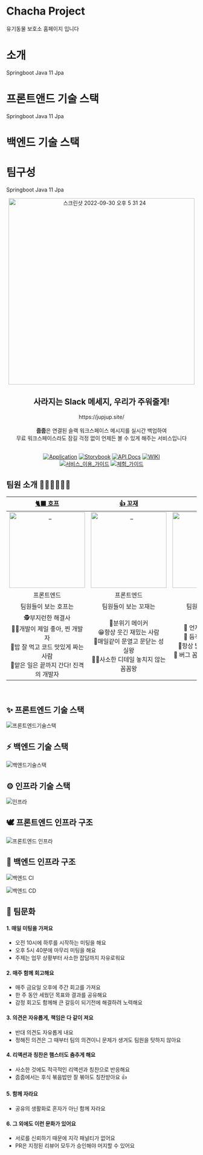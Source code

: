 # Chacha Project
유기동물 보호소 홈페이지 입니다

# 소개
Springboot
Java 11
Jpa

# 프론트앤드 기술 스택
Springboot
Java 11
Jpa

# 백엔드 기술 스택

# 팀구성
Springboot
Java 11
Jpa


<div align=center>
  <img width="492" alt="스크린샷 2022-09-30 오후 5 31 24" src="https://user-images.githubusercontent.com/80666066/193769096-9162414f-16ff-4c74-878f-5661b0f671cc.png">
  <h2> 사라지는 Slack 메세지, 우리가 주워줄게! </h2>
  https://jupjup.site/
  <br>
  <br>
  <strong>줍줍</strong>은 연결된 슬랙 워크스페이스 메시지를 실시간 백업하여
  <br>
  무료 워크스페이스라도 잠길 걱정 없이 언제든 볼 수 있게 해주는 서비스입니다
  <br>
  <br>

[![Application](http://img.shields.io/badge/Application-F46A54?style=flat&logo=github&logoColor=white&link=https://jupjup.site/)](https://jupjup.site/)
[![Storybook](http://img.shields.io/badge/Storybook-FF4785?style=flat&logo=Storybook&logoColor=white&link=https://jupjup.site/)](https://jupjup.site/)
[![API Docs](http://img.shields.io/badge/-API%20Docs-important?style=flat&logo=dev.to&logoColor=white&link=https://dev.jupjup.site/docs)](https://dev.jupjup.site/docs)
[![WIKI](http://img.shields.io/badge/-GitHub%20WiKi-395FC1?style=flat&logo=GitHub&logoColor=white&link=https://github.com/woowacourse-teams/2022-pickpick/wiki)](https://github.com/woowacourse-teams/2022-pickpick/wiki)
<br>
[![서비스_이용_가이드](http://img.shields.io/badge/-서비스_이용_가이드-81B441?style=flat&logo=Pinboard&logoColor=white&link=https://github.com/woowacourse-teams/2022-pickpick/wiki/%EC%84%9C%EB%B9%84%EC%8A%A4-%EC%9D%B4%EC%9A%A9-%EA%B0%80%EC%9D%B4%EB%93%9C)](https://github.com/woowacourse-teams/2022-pickpick/wiki/%EC%84%9C%EB%B9%84%EC%8A%A4-%EC%9D%B4%EC%9A%A9-%EA%B0%80%EC%9D%B4%EB%93%9C)
[![체험_가이드](http://img.shields.io/badge/-체험_가이드-6F53F3?style=flat&logo=Lemmy&logoColor=white&link=https://github.com/woowacourse-teams/2022-pickpick/wiki/%EC%84%9C%EB%B9%84%EC%8A%A4-%EC%B2%B4%ED%97%98-%EA%B0%80%EC%9D%B4%EB%93%9C)](https://github.com/woowacourse-teams/2022-pickpick/wiki/%EC%84%9C%EB%B9%84%EC%8A%A4-%EC%B2%B4%ED%97%98-%EA%B0%80%EC%9D%B4%EB%93%9C)


</div>

## 팀원 소개 👩🏻‍💻🧑🏻‍💻

|                                              [🐈‍⬛ 호프](https://github.com/moonheekim0118)                                               |                                              [👍 꼬재](https://github.com/kkojae91)                                               |                                               [🌱 봄](https://github.com/JangBomi)                                                |                                               [🏝 써머](https://github.com/hyewoncc)                                               |                                          [🪁 연로그](https://github.com/yeon-06)                                           |
| :-------------------------------------------------------------------------------------------------------------------------------------: | :-------------------------------------------------------------------------------------------------------------------------------: | :-------------------------------------------------------------------------------------------------------------------------------: | :-------------------------------------------------------------------------------------------------------------------------------: | :------------------------------------------------------------------------------------------------------------------------: |
| <a href="https://github.com/moonheekim0118"> <img src="https://avatars.githubusercontent.com/u/61469664?v=4" width=200px alt="_"/> </a> | <a href="https://github.com/kkojae91"> <img src="https://avatars.githubusercontent.com/u/68001045?v=4" width=200px alt="_"/> </a> | <a href="https://github.com/JangBomi"> <img src="https://avatars.githubusercontent.com/u/55357130?v=4" width=200px alt="_"/> </a> | <a href="https://github.com/hyewoncc"> <img src="https://avatars.githubusercontent.com/u/80666066?v=4" width=200px alt="_"/> </a> | <a href="https://github.com/yeon-06"> <img src="https://avatars.githubusercontent.com/u/53105735?v=4" width=200px alt="_"> |
|                                                               프론트엔드                                                                |                                                            프론트엔드                                                             |                                                              백엔드                                                               |                                                              백엔드                                                               |                                                           백엔드                                                           |
|                                                 팀원들이 보는 호프는                                                                    |                                                       팀원들이 보는 꼬재는                                                        |                                                         팀원들이 보는 봄은                                                        |                                               팀원들이 보는 써머는                                                                |                                              팀원들이 보는 연로그는                                                        |
| 🕵️‍부지런한 해결사 <br/> 👩‍💻개발이 제일 좋아, 찐 개발자 <br/> 🍜밥 잘 먹고 코드 맛있게 짜는 사람 <br/> 🚗맡은 일은 끝까지 간다! 진격의 개발자|🤩분위기 메이커<br/>😁항상 웃긴 재밌는 사람<br/>🏃‍매일같이 문열고 문닫는 성실왕<br/>👨‍🏫사소한 디테일 놓치지 않는 꼼꼼왕|🥳 언제나 맑은 긍정왕 <br />🔫 듬직한 트러블 슈터 <br />🤩항상 밝은 분위기 메이커 <br />🎯 버그 꼼짝마! 백발백중 버그 퇴치|🙋‍♀️ 솔선수범 맏언니 <br />🧠 다재다능 아이디어뱅크 <br />💯 멋진 테스트코드에 관심 많은 사람 <br />👩‍💻 개발은 거들 뿐 뭐든지 맡겨만 줘|📚 깔끔하고 센스 있는 정리왕 <br />📰 모든걸 기록하는 꼼꼼한 사람 <br />🌳 팀의 버드나무 든든한 버팀목 <br />😎 코드리뷰는 소나큐브? 아니! 연나큐브!|

<br>

## ✨ 프론트엔드 기술 스택 

![프론트엔드기술스택](https://user-images.githubusercontent.com/80666066/198928140-3b6a081e-f3e6-401e-b58f-568792f67847.png)

## ⚡️ 백엔드 기술 스택 

![백엔드기술스택](https://user-images.githubusercontent.com/80666066/198928111-a3e64d8b-abfb-47ca-a97f-14d690fc40dc.png)

## ⚙️ 인프라 기술 스택 

![인프라](https://user-images.githubusercontent.com/80666066/198929767-4f45e341-aa26-4edd-9467-9e2c265df2e3.png)

## 🕊 프론트엔드 인프라 구조  

![프론트엔드 인프라](https://user-images.githubusercontent.com/80666066/198930210-c01588b1-ffca-4bb3-a2bc-9bbd5148c6e2.png)

## 🦉 백엔드 인프라 구조  

![백엔드 CI](https://user-images.githubusercontent.com/80666066/198933629-a48ebcf7-0d9b-444b-90da-43afe7dd11cc.png)

![백엔드 CD](https://user-images.githubusercontent.com/80666066/198933731-e90f2baf-cd2a-4299-955e-2b4cb9e0825b.png)

## 🤝 팀문화

#### 1. 매일 미팅을 가져요

- 오전 10시에 하루를 시작하는 미팅을 해요
- 오후 5시 40분에 마무리 미팅을 해요
- 주제는 업무 상황부터 사소한 잡담까지 자유로워요

#### 2. 매주 함께 회고해요

- 매주 금요일 오후에 주간 회고를 가져요
- 한 주 동안 세웠던 목표와 결과를 공유해요
- 감정 회고도 함께해 큰 갈등이 되기전에 해결하려 노력해요

#### 3. 의견은 자유롭게, 책임은 다 같이 져요

- 반대 의견도 자유롭게 내요
- 정해진 의견은 그 때부터 팀의 의견이니 문제가 생겨도 팀원을 탓하지 않아요

#### 4. 리액션과 칭찬은 햄스터도 춤추게 해요

- 사소한 것에도 적극적인 리액션과 칭찬으로 반응해요
- 줍줍에서는 후식 볶음밥만 잘 볶아도 칭찬받아요 👍

#### 5. 함께 자라요

- 공유의 생활화로 혼자가 아닌 함께 자라요

#### 6. 그 외에도 이런 문화가 있어요

- 서로를 신뢰하기 때문에 지각 패널티가 없어요
- PR은 지정된 리뷰어 모두가 승인해야 머지할 수 있어요

<br/>
  
  
